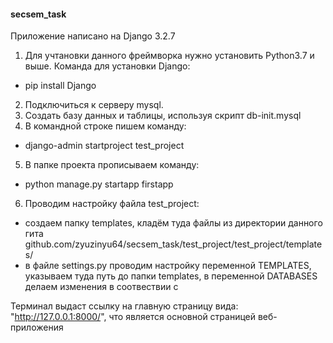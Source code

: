 #### secsem_task

Приложение написано на Django 3.2.7
1) Для учтановки данного фреймворка нужно установить Python3.7 и выше. Команда для установки Django:
- pip install Django
2) Подключиться к серверу mysql. 
3) Создать базу данных и таблицы, используя скрипт db-init.mysql
4) В командной строке пишем команду:
- django-admin startproject test_project
5) В папке проекта прописываем команду:
- python manage.py startapp firstapp
6) Проводим настройку файла test_project:
- создаем папку templates, кладём туда файлы из директории данного гита github.com/zyuzinyu64/secsem_task/test_project/test_project/templates/
- в файле settings.py проводим настройку переменной TEMPLATES, указываем туда путь до папки templates, в переменной DATABASES делаем изменения в соотвествии с 

Терминал выдаст ссылку на главную страницу вида: "http://127.0.0.1:8000/", что является основной страницей веб-приложения
